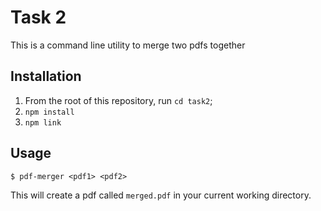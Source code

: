 # Task 2

This is a command line utility to merge two pdfs together

## Installation

1. From the root of this repository, run `cd task2`;
2. `npm install`
3. `npm link`

## Usage

```
$ pdf-merger <pdf1> <pdf2>
```

This will create a pdf called `merged.pdf` in your current working directory.
